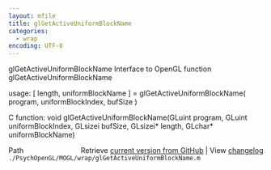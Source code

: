 ```yaml
---
layout: mfile
title: glGetActiveUniformBlockName
categories:
  - wrap
encoding: UTF-8
---
```


glGetActiveUniformBlockName  Interface to OpenGL function glGetActiveUniformBlockName  

usage:  [ length, uniformBlockName ] = glGetActiveUniformBlockName( program, uniformBlockIndex, bufSize )  

C function:  void glGetActiveUniformBlockName(GLuint program, GLuint uniformBlockIndex, GLsizei bufSize, GLsizei\* length, GLchar\* uniformBlockName)  


<div class="code_header" style="text-align:right;">
  <span style="float:left;">Path&nbsp;&nbsp;</span> <span class="counter">Retrieve <a href=
  "https://raw.github.com/Psychtoolbox-3/Psychtoolbox-3/beta/./PsychOpenGL/MOGL/wrap/glGetActiveUniformBlockName.m">current version from GitHub</a> | View <a href=
  "https://github.com/Psychtoolbox-3/Psychtoolbox-3/commits/beta/./PsychOpenGL/MOGL/wrap/glGetActiveUniformBlockName.m">changelog</a></span>
</div>
<div class="code">
  <code>./PsychOpenGL/MOGL/wrap/glGetActiveUniformBlockName.m</code>
</div>
